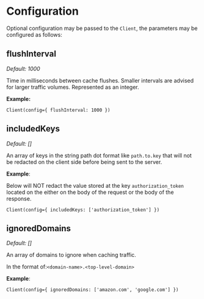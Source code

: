 # Configuration

Optional configuration may be passed to the `Client`, the parameters may be configured as follows:

## flushInterval

_Default:_ _1000_

Time in milliseconds between cache flushes. Smaller intervals are advised for larger traffic volumes. Represented as an integer.

**Example:**

```
Client(config={ flushInterval: 1000 })
```

## includedKeys

_Default: \[]_&#x20;

An array of keys in the string path dot format like `path.to.key` that will not be redacted on the client side before being sent to the server.

**Example**:

Below will NOT redact the value stored at the key `authorization_token` located on the either on the body of the request or the body of the response.

```
Client(config={ includedKeys: ['authorization_token'] })
```

## ignoredDomains

_Default: \[]_

An array of domains to ignore when caching traffic.

In the format of:`<domain-name>.<top-level-domain>`

**Example**:

```
Client(config={ ignoredDomains: ['amazon.com', 'google.com'] })
```

